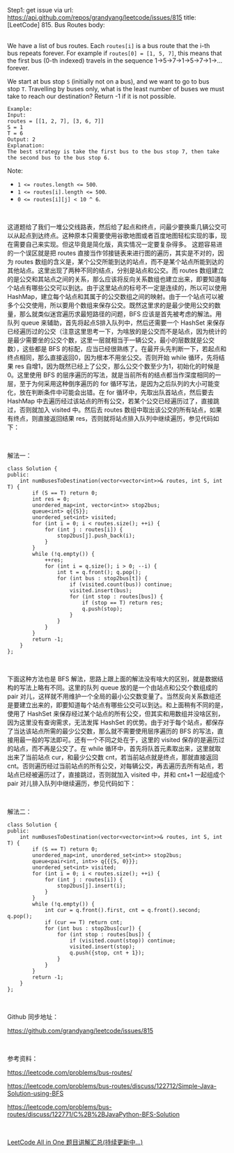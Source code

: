 Step1: get issue via url: https://api.github.com/repos/grandyang/leetcode/issues/815 
 title:[LeetCode] 815. Bus Routes 
 body:  
  

We have a list of bus routes. Each `routes[i]` is a bus route that the i-th bus repeats forever. For example if `routes[0] = [1, 5, 7]`, this means that the first bus (0-th indexed) travels in the sequence 1->5->7->1->5->7->1->... forever.

We start at bus stop `S` (initially not on a bus), and we want to go to bus stop `T`. Travelling by buses only, what is the least number of buses we must take to reach our destination? Return -1 if it is not possible.
    
    
    Example:
    Input: 
    routes = [[1, 2, 7], [3, 6, 7]]
    S = 1
    T = 6
    Output: 2
    Explanation: 
    The best strategy is take the first bus to the bus stop 7, then take the second bus to the bus stop 6.
    

Note:

  * `1 <= routes.length <= 500`.
  * `1 <= routes[i].length <= 500`.
  * `0 <= routes[i][j] < 10 ^ 6`.



 

这道题给了我们一堆公交线路表，然后给了起点和终点，问最少要换乘几辆公交可以从起点到达终点。这种原本只需要使用谷歌地图或者百度地图轻松实现的事，现在需要自己来实现。但这毕竟是简化版，真实情况一定要复杂得多。 这题容易进的一个误区就是把 routes 直接当作邻接链表来进行图的遍历，其实是不对的，因为 routes 数组的含义是，某个公交所能到达的站点，而不是某个站点所能到达的其他站点。这里出现了两种不同的结点，分别是站点和公交。而 routes 数组建立的是公交和其站点之间的关系，那么应该将反向关系数组也建立出来，即要知道每个站点有哪些公交可以到达。由于这里站点的标号不一定是连续的，所以可以使用 HashMap，建立每个站点和其属于的公交数组之间的映射。由于一个站点可以被多个公交使用，所以要用个数组来保存公交。既然这里求的是最少使用公交的数量，那么就类似迷宫遍历求最短路径的问题，BFS 应该是首先被考虑的解法。用队列 queue 来辅助，首先将起点S排入队列中，然后还需要一个 HashSet 来保存已经遍历过的公交（注意这里思考一下，为啥放的是公交而不是站点，因为统计的是最少需要坐的公交个数，这里一层就相当于一辆公交，最小的层数就是公交数），这些都是 BFS 的标配，应当已经很熟练了。在最开头先判断一下，若起点和终点相同，那么直接返回0，因为根本不用坐公交。否则开始 while 循环，先将结果 res 自增1，因为既然已经上了公交，那么公交个数至少为1，初始化的时候是0。这里使用 BFS 的层序遍历的写法，就是当前所有的结点都当作深度相同的一层，至于为何采用这种倒序遍历的 for 循环写法，是因为之后队列的大小可能变化，放在判断条件中可能会出错。在 for 循环中，先取出队首站点，然后要去 HashMap 中去遍历经过该站点的所有公交，若某个公交已经遍历过了，直接跳过，否则就加入 visited 中。然后去 routes 数组中取出该公交的所有站点，如果有终点，则直接返回结果 res，否则就将站点排入队列中继续遍历，参见代码如下：

 

解法一：
    
    
    class Solution {
    public:
        int numBusesToDestination(vector<vector<int>>& routes, int S, int T) {
            if (S == T) return 0;
            int res = 0;
            unordered_map<int, vector<int>> stop2bus;
            queue<int> q{{S}};
            unordered_set<int> visited;
            for (int i = 0; i < routes.size(); ++i) {
                for (int j : routes[i]) {
                    stop2bus[j].push_back(i);
                }
            }
            while (!q.empty()) {
                ++res;
                for (int i = q.size(); i > 0; --i) {
                    int t = q.front(); q.pop();
                    for (int bus : stop2bus[t]) {
                        if (visited.count(bus)) continue;
                        visited.insert(bus);
                        for (int stop : routes[bus]) {
                            if (stop == T) return res;
                            q.push(stop);
                        }
                    }
                }
            }
            return -1;
        }
    };

 

下面这种方法也是 BFS 解法，思路上跟上面的解法没有啥大的区别，就是数据结构的写法上略有不同。这里的队列 queue 放的是一个由站点和公交个数组成的 pair 对儿，这样就不用维护一个全局的最小公交数变量了。当然反向关系数组还是要建立出来的，即要知道每个站点有哪些公交可以到达。和上面稍有不同的是，使用了 HashSet 来保存经过某个站点的所有公交，但其实和用数组并没啥区别，因为这里没有查询需求，无法发挥 HashSet 的优势。由于对于每个站点，都保存了当达该站点所需的最少公交数，那么就不需要使用层序遍历的 BFS 的写法，直接用最一般的写法即可。还有一个不同之处在于，这里的 visited 保存的是遍历过的站点，而不再是公交了。在 while 循环中，首先将队首元素取出来，这里就取出来了当前站点 cur，和最少公交数 cnt，若当前站点就是终点，那就直接返回 cnt。否则遍历经过当前站点的所有公交，对每辆公交，再去遍历去所有站点，若站点已经被遍历过了，直接跳过，否则就加入 visited 中，并和 cnt+1 一起组成个 pair 对儿排入队列中继续遍历，参见代码如下：

 

解法二：
    
    
    class Solution {
    public:
        int numBusesToDestination(vector<vector<int>>& routes, int S, int T) {
            if (S == T) return 0;
            unordered_map<int, unordered_set<int>> stop2bus;
            queue<pair<int, int>> q{{{S, 0}}};
            unordered_set<int> visited;
            for (int i = 0; i < routes.size(); ++i) {
                for (int j : routes[i]) {
                    stop2bus[j].insert(i);
                }
            }
            while (!q.empty()) {
                int cur = q.front().first, cnt = q.front().second; q.pop();
                if (cur == T) return cnt;
                for (int bus : stop2bus[cur]) {
                    for (int stop : routes[bus]) {
                        if (visited.count(stop)) continue;
                        visited.insert(stop);
                        q.push({stop, cnt + 1});
                    }
                }
            }
            return -1;
        }
    };

 

Github 同步地址：

<https://github.com/grandyang/leetcode/issues/815>

 

参考资料：

<https://leetcode.com/problems/bus-routes/>

<https://leetcode.com/problems/bus-routes/discuss/122712/Simple-Java-Solution-using-BFS>

<https://leetcode.com/problems/bus-routes/discuss/122771/C%2B%2BJavaPython-BFS-Solution>

 

[LeetCode All in One 题目讲解汇总(持续更新中...)](http://www.cnblogs.com/grandyang/p/4606334.html)
